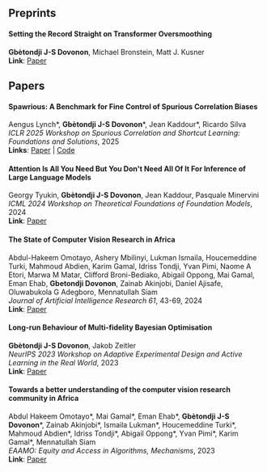 ## Preprints

#### Setting the Record Straight on Transformer Oversmoothing  
**Gbètondji J-S Dovonon**, Michael Bronstein, Matt J. Kusner  
**Link**: [Paper](https://arxiv.org/pdf/2401.04301.pdf)  


## Papers

#### Spawrious: A Benchmark for Fine Control of Spurious Correlation Biases  
Aengus Lynch\*, **Gbètondji J-S Dovonon**\*, Jean Kaddour\*, Ricardo Silva  
*ICLR 2025 Workshop on Spurious Correlation and Shortcut Learning: Foundations and Solutions*, 2025  
**Links**: [Paper](https://arxiv.org/pdf/2303.05470.pdf) \| [Code](https://github.com/aengusl/spawrious)  

#### Attention Is All You Need But You Don't Need All Of It For Inference of Large Language Models  
Georgy Tyukin, **Gbètondji J-S Dovonon**, Jean Kaddour, Pasquale Minervini  
*ICML 2024 Workshop on Theoretical Foundations of Foundation Models*, 2024  
**Link**: [Paper](https://arxiv.org/pdf/2407.15516)  

#### The State of Computer Vision Research in Africa  
Abdul-Hakeem Omotayo, Ashery Mbilinyi, Lukman Ismaila, Houcemeddine Turki, Mahmoud Abdien, Karim Gamal, Idriss Tondji, Yvan Pimi, Naome A Etori, Marwa M Matar, Clifford Broni-Bediako, Abigail Oppong, Mai Gamal, Eman Ehab, **Gbetondji Dovonon**, Zainab Akinjobi, Daniel Ajisafe, Oluwabukola G Adegboro, Mennatullah Siam  
*Journal of Artificial Intelligence Research 61*, 43-69, 2024  
**Link**: [Paper](https://www.jair.org/index.php/jair/article/view/16653/27081)  

#### Long-run Behaviour of Multi-fidelity Bayesian Optimisation  
**Gbètondji J-S Dovonon**, Jakob Zeitler  
*NeurIPS 2023 Workshop on Adaptive Experimental Design and Active Learning in the Real World*, 2023  
**Link**: [Paper](https://arxiv.org/pdf/2312.12633.pdf)  

#### Towards a better understanding of the computer vision research community in Africa  
Abdul Hakeem Omotayo\*, Mai Gamal\*, Eman Ehab\*, **Gbètondji J-S Dovonon**\*, Zainab Akinjobi\*, Ismaila Lukman\*, Houcemeddine Turki\*, Mahmoud Abdien\*, Idriss Tondji\*, Abigail Oppong\*, Yvan Pimi\*, Karim Gamal\*, Mennatullah Siam  
*EAAMO: Equity and Access in Algorithms, Mechanisms*, 2023  
**Link**: [Paper](https://arxiv.org/pdf/2305.06773.pdf)  
